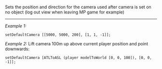 Sets the position and direction for the camera used after camera is set on no object (log out view when leaving MP game for example)


---
*Example 1:*
```sqf
setDefaultCamera [[5000, 5000, 200], [1, 1, -1]];
```

*Example 2:*
Lift camera 100m up above current player position and point downwards:

```sqf
setDefaultCamera [ATLToASL (player modelToWorld [0, 0, 100]), [0, 0, -1]];
```